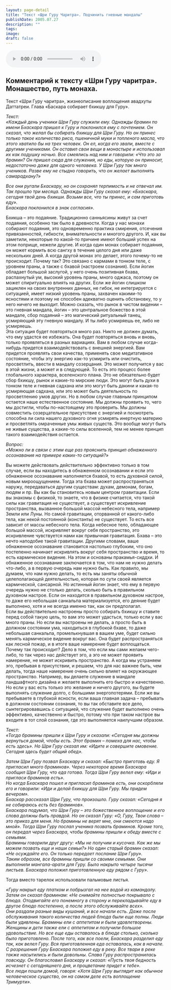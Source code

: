 ```yaml
---
layout: page-detail
title: "Текст «Шри Гуру Чаритра». Подчинить гневные мандалы"
publishDate: 2005.07.27
description: ""
tags:
image:
draft: false
---
```


<audio title="2005.07.27 - Текст «Шри Гуру Чаритра». Подчинить гневные мандалы.mp3" src="/upload/iblock/860/8609eb04afa56af1ea9997ee67ac298c.mp3" controls=""></audio>

## 
## **Комментарий к тексту «Шри Гуру чаритра».** **Монашество, путь монаха.**
 Текст «Шри Гуру чаритра», жизнеописание воплощения авадхуты Даттатреи. Глава «Баскара собирает бхикшу для Гуру».

  
_Текст:_   
 _«Каждый день ученики Шри Гуру служили ему. Однажды брамин по имени Бхаскара пришел к Гуру и поклонился ему с почтением. Он сказал, что желал бы собирать бхикшу для Шри Гуру. Но он принес только такое количество риса, пшеничной муки и топленого масла, что этого хватило бы на трех человек. Он ел, когда его звали, вместе с другими учениками. Он оставил свои вещи в монастыре и использовал их как подушку ночью. Все смеялись над ним и говорили: «Что это за брамин? Он пришел сюда для служения, но еды, которую он приносит, недостаточно даже для одного человека. У Шри Гуру так много учеников. Разве ему не стыдно говорить, что он желает выполнять самарадхану?»_ 

_Все они ругали Бхаскару, но он сохранял терпимость и не отвечал им. Так прошло три месяца. Однажды Шри Гуру сказал ему: «Бхаскара, сегодня твой день бхикши. Возьми все, что ты принес, и сам приготовь еду»._   
 _Бхаскара поклонился в знак согласия»._ 

  
 Бхикша – это подаяние. Традиционно санньясины живут за счет подаяния, особенно так было в древности. Когда у нас монахи собирают подаяния, это одновременно практика смирения, отсечения привязанностей, гибкости, внимательности и многого другого. И, как вы заметили, некоторые по какой-то причине имеют больший успех на этом поприще, нежели другие. И когда один монах собирает подаяния, он может кормить всю сангху в течение целого дня или даже нескольких дней. А когда другой монах это делает, этого почему-то не происходит. Почему так? Это связано с кармами в тонком теле, с уровнем праны, а также с бхавой (настроем сознания). Если йогин обладает большой заслугой, у него очень позитивная бхава, распахнутый ум, высокий уровень праны, много оджаса, поэтому он может спиритуально влиять на других. Если же йогин слишком зациклен на своих внутренних данных, не гибок, не интегрируется с ситуацией, имеет низкий уровень праны, захвачен какими-то ясностями и поэтому не способен адекватно оценить обстановку, то у него ничего не выходит. Можно сказать, что рынок в чистом видении – это гневная мандала, йогин – это центральное божество в этой мандале, сбор подаяний – это магический ритуальный танец, усмиряющий эту гневную мандалу. И ты либо усмиряешь ее, либо не усмиряешь.   
 Эта ситуация будет повторяться много раз. Никто не должен думать, что ему удастся ее избежать. Она будет повторяться вновь и вновь, только проявляться в разных вариациях. Вам в любом случае когда-нибудь придется взаимодействовать с внешней энергией. Вам придется проявлять свои качества, применять свое медитативное состояние, чтобы эту энергию как-то усмирить или очистить, просветлить, ввести в мандалу созерцания. Это может получится у вас в этой жизни, а может и в следующей. То есть это процесс более глобального характера, вселенского плана. Это не обязательно будет сбор бхикшу, рынок и какие-то мирские люди. Это могут быть духи в тонком теле и гневная садхана или это могут быть дакини и какая-то усмиряющая садхана, или это может быть деятельность по просветлению умов других. Но в любом случае главным принципом остается наше естественное состояние. Мы должны проявить то, чего мы достигли, чтобы по-настоящему это проверить. Мы должны совместить созерцательное присутствие с энергией и посмотреть способна ли сила нашего духовного огня усмирять инертную материю и просветлять омраченные умы живых существ. Это вообще могут быть не живые существа, а какие-то силы вселенной, тем не менее принцип такого взаимодействия остается.

  
_Вопрос:_   
 _«Можно ли в связи с этим еще раз прояснить принцип обнаженного осознавания на примере каких-то ситуаций?»_ 

  
 Вы можете действовать действительно эффективно только в том случае, если вы находитесь в обнаженном осознавании и если это обнаженное осознавание наполняется бхавой, то есть духовной силой, новым мироощущением. Тогда эта бхава может распространяться наружу, передаваться другим существам: духам, демонам, богам, людям и пр. Вы как бы становитесь новым центром гравитации. Если вы знакомы с физикой, то знаете, что в физике считается, что такой силы как гравитация не существует, а существует искривление пространства, вызванное большой массой небесного тела, например Земли или Луны. Но самой гравитации, оторванной от какого-либо тела, как некой постоянной (константы) не существует. То есть все зависит от массы небесного тела. Когда небесное тело, обладающее большой массой, искривляет вокруг себя пространство, это искривление чувствуется нами как привычная гравитация. Бхава – это нечто наподобие такой гравитации. Другими словами, ваше обнаженное осознавание становится настолько глубоким, что оно постепенно начинает искривлять вокруг себя пространство и время, то есть кармическое видение. На этом и основаны пракамья-сиддхи. И обнаженное осознавание заключается в том, что нам не нужно делать что-либо, а в первую очередь нам нужно быть. Как правило, мы думаем, что нам нужно делать, то есть мы заняты обычной целеполагающей деятельностью, которая по сути своей является кармической, сансарной. Но истинный йогин знает, что ему в первую очередь нужно не столько делать, сколько быть в правильном духовном настрое. Если он находится в правильном духовном настрое, то даже его небольшая санкальпа материализуется, его деяние будет выполнено, хотя и не всегда именно так, как он предполагал.   
 Если вы действительно настроены просто собирать бхикшу и ставите перед собой такую цель, то вам это может удасться, только если у вас много праны. Но если вы настроены не делать, а просто быть в должном состоянии ума, находиться в глубокой бхаве, то даже небольшая санкальпа, промелькнувшая в вашем уме, будет сильно менять кармическое видение вокруг вас. Она будет распространяться как лесной пожар, и в итоге ваше намерение будет воплощаться.   
 Почему так происходит? Дело в том, что если мы сами желаем чего-либо, то так через нас действует эго, а эго не может проявить намерение, не может искривить пространство. А когда мы устраняем эго, пребывая в присутствии, и решаем, что для нас важнее быть, чем делать, тогда наше намерение очень сильно влияет на окружающее пространство. Например, вы делаете служение в мандале ландшафтного дизайна и желаете выполнить его быстро и качественно. Но если у вас есть только это желание и ничего другого, вы будете выполнять служение долго, с большими энергопотерями. Если же вы пребываете в глубокой ясности, если ваша главная задача – пребывать в должном состоянии сознания, то вы так обставите все дело, сынтегрировавшись с ситуацией, что служение будет выполнено очень эффективно, качественно и быстро, потому что при таком настрое вы входите в тот слой сознания, где это выполняется наилучшим образом.

  
_Текст:_   
 _«Тогда брамины пришли к Шри Гуру и сказали: «Сегодня мы должны вернуться домой, чтобы есть. Этот брамин – помеха для нас, чтобы есть здесь». Но Шри Гуру сказал им: «Идите и совершите омовение. Сегодня здесь будет общий обед»._ 

_Затем Шри Гуру позвал Бхаскару и сказал: «Быстро приготовь еду. Я пригласил много браминов». Через некоторое время Бхаскара сообщил Шри Гуру, что еда готова. Тогда Шри Гуру велел ему: «Иди и пригласи браминов есть»._   
 _Но когда Бхаскара пошел и пригласил браминов есть, они оскорбляли его и говорили: «Иди и делай бхикшу для Шри Гуру. Мы придем вечером»._   
 _Бхаскар рассказал Шри Гуру, что произошло. Гуру сказал: «Сегодня я не собираюсь есть без браминов»._   
 _Бхаскара подумал, что Шри Гуру – это божественное воплощение и его слова должны быть правдой. Но он сказал Гуру: «О, Гуру, Твои слова – это приказ для меня. Но брамины не верят мне, они смеются надо мной». Тогда Шри Гуру послал ученика позвать браминов. Кроме того, он передал через Бхаскара, чтобы брамины пришли к обеду вместе с семьями._   
 _Брамины говорили друг другу: «Мы не получим и кусочка. Как же мы можем позвать еще и наши семьи?» Но один старый брамин сказал: «Не осуждайте его. Он только передает послание Шри Гуру»._   
 _Таким образом, все брамины пришли со своими семьями. Они выполнили мангала-арати для Гуру. Было накрыто четыре тысячи листьев. Бхаскара положил приготовленную еду рядом с Гуру»._ 

  
 Тогда вместо тарелок использовали пальмовые листья.

  
_«Гуру накрыл еду платком и побрызгал на нее водой из камандалу. Затем он сказал браминам: «Не снимайте полностью покрывало с блюда. Отодвигайте его понемногу в сторону и перекладывайте еду в другое блюдо постепенно, а после этого обслуживайте всех»._   
 _Они раздали разные виды кушаний, и все начали есть. Даже после обслуживания такого количества людей блюда были еще полны. Люди были удивлены. Брамины ели с аппетитом и были удовлетворены. Женщины и дети также ели с аппетитом и получили большое удовольствие. Но все еще еды оставалось в блюде столько, сколько было приготовлено. После того, как все поели, Бхаскара разделил еду так, как велел Гуру. Вся приготовленная еда оставалась, как в начале. С разрешения Гуру Бхаскара положил еду в реку. Все твари в реке также насытились и были довольны. Слава Гуру распространилась повсюду. Он благословил Бхаскару и сказал: «Пусть твоя бедность исчезнет с сегодняшнего дня, и процветание придет к тебе»._   
 _Все люди пошли домой, говоря: «Хотя Шри Гуру выглядит как обычное человеческое существо, он на самом деле есть воплощение Тримурти»._   
  
  
